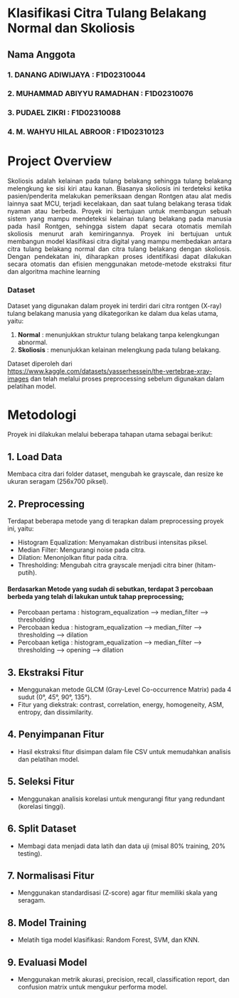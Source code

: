 # Klasifikasi Citra Tulang Belakang Normal dan Skoliosis

## Nama Anggota
### 1. DANANG ADIWIJAYA : F1D02310044
### 2. MUHAMMAD ABIYYU RAMADHAN : F1D02310076
### 3. PUDAEL ZIKRI : F1D02310088
### 4. M. WAHYU HILAL ABROOR : F1D02310123

# Project Overview

<p align = justify>Skoliosis adalah kelainan pada tulang belakang sehingga tulang belakang melengkung ke sisi kiri atau kanan. Biasanya skoliosis ini terdeteksi ketika pasien/penderita melakukan pemeriksaan dengan Rontgen atau alat medis lainnya saat MCU, terjadi kecelakaan, dan saat tulang belakang terasa tidak nyaman atau berbeda. Proyek ini
bertujuan untuk membangun sebuah sistem yang mampu mendeteksi kelainan tulang belakang pada manusia pada hasil Rontgen, sehingga sistem dapat secara otomatis memilah skoliosis menurut arah kemiringannya.
Proyek ini bertujuan untuk membangun model klasifikasi citra digital yang mampu membedakan antara citra tulang belakang normal dan citra tulang belakang dengan skoliosis. Dengan pendekatan ini, diharapkan proses identifikasi dapat dilakukan secara otomatis dan efisien menggunakan metode-metode ekstraksi fitur dan algoritma machine learning</p>

### Dataset
Dataset yang digunakan dalam proyek ini terdiri dari citra rontgen (X-ray) tulang belakang manusia yang dikategorikan ke dalam dua kelas utama, yaitu:
1. **Normal** : menunjukkan struktur tulang belakang tanpa kelengkungan abnormal.
2. **Skoliosis** : menunjukkan kelainan melengkung pada tulang belakang.

Dataset diperoleh dari https://www.kaggle.com/datasets/yasserhessein/the-vertebrae-xray-images dan telah melalui proses preprocessing sebelum digunakan dalam pelatihan model.

# Metodologi
Proyek ini dilakukan melalui beberapa tahapan utama sebagai berikut:

## 1. Load Data
Membaca citra dari folder dataset, mengubah ke grayscale, dan resize ke ukuran seragam (256x700 piksel).

## 2. Preprocessing
Terdapat beberapa metode yang di terapkan dalam preprocessing proyek ini, yaitu:
- Histogram Equalization: Menyamakan distribusi intensitas piksel.
- Median Filter: Mengurangi noise pada citra.
- Dilation: Menonjolkan fitur pada citra.
- Thresholding: Mengubah citra grayscale menjadi citra biner (hitam-putih).
#### Berdasarkan Metode yang sudah di sebutkan, terdapat 3 percobaan berbeda yang telah di lakukan untuk tahap preprocessing;
- Percobaan pertama : histogram_equalization --> median_filter --> thresholding
- Percobaan kedua : histogram_equalization --> median_filter --> thresholding --> dilation
- Percobaan ketiga : histogram_equalization --> median_filter --> thresholding --> opening --> dilation

## 3. Ekstraksi Fitur
- Menggunakan metode GLCM (Gray-Level Co-occurrence Matrix) pada 4 sudut (0°, 45°, 90°, 135°).
- Fitur yang diekstrak: contrast, correlation, energy, homogeneity, ASM, entropy, dan dissimilarity.

## 4. Penyimpanan Fitur
- Hasil ekstraksi fitur disimpan dalam file CSV untuk memudahkan analisis dan pelatihan model.

## 5. Seleksi Fitur
- Menggunakan analisis korelasi untuk mengurangi fitur yang redundant (korelasi tinggi).

## 6. Split Dataset
- Membagi data menjadi data latih dan data uji (misal 80% training, 20% testing).

## 7. Normalisasi Fitur
- Menggunakan standardisasi (Z-score) agar fitur memiliki skala yang seragam.

## 8. Model Training
- Melatih tiga model klasifikasi: Random Forest, SVM, dan KNN.

## 9. Evaluasi Model
- Menggunakan metrik akurasi, precision, recall, classification report, dan confusion matrix untuk mengukur performa model.
